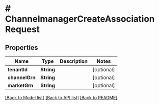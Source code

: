 # # ChannelmanagerCreateAssociationRequest


## Properties 


Name | Type | Description | Notes
------------ | ------------- | ------------- | -------------
**tenantId**| **String** |   | [optional]
**channelGrn**| **String** |   | [optional]
**marketGrn**| **String** |   | [optional]


[[Back to Model list]](../../README.md#models) [[Back to API list]](../../README.md#endpoints) [[Back to README]](../../README.md)

